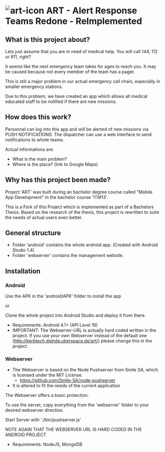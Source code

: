 ![art-icon](http://bamb.at/hdpi.png) ART - Alert Response Teams Redone - ReImplemented
======

## What is this project about?

Lets just assume that you are in need of medical help. You will call 144, 112 or 911, right? 

It seems like the next emergency team takes for ages to reach you. It may be caused because not every member of the team has a pager. 

This is still a major problem in our actual emergency call chain, especially in smaller emergency stations.

Due to this problem, we have created an app which allows all medical educated staff to be notified if there are new missions.

## How does this work?

Personnel can log into this app and will be alerted of new missions via PUSH NOTIFICATIONS.
The dispatcher can use a web interface to send notifications to whole teams.

Actual informations are:

* What is the main problem?
* Where is the place? (link to Google Maps)

## Why has this project been made?

Project 'ART' was built during an bachelor degree course called "Mobile App Development" in the bachelor course 'ITM13'.

This is a Fork of this Project which is implemented as part of a Bachelors Thesis. Based on the research of the thesis, this project is rewritten to suite the needs of actual users even better. 

## General structure

* Folder 'android' contains the whole android app. (Created with Android Studio 1.4)
* Folder 'webserver' contains the management website. 

## Installation

### Android

Use the APK in the 'android/APK' folder to install the app

or

Clone the whole project into Android Studio and deploy it from there.

* Requirements: Android 4.1+ (API Level 16)
* IMPORTANT: The Webserver-URL is actually hard coded written in the project. If you use your own Webserver instead of the default one (http://kerbtech.diphda.uberspace.de/art/) please change this in the project. 

### Webserver

* The Webserver is based on the Node Pushserver from Smile SA, which is licensed under the MIT License. 
  * https://github.com/Smile-SA/node-pushserver
* It is altered to fit the needs of the current application

The Webserver offers a basic protection. 


To use the server, copy everything from the 'webserver' folder to your desired webserver direction.

Start Server with './bin/pushserver.js'

NOTE AGAIN THAT THE WEBSERVER URL IS HARD CODED IN THE ANDROID PROJECT

* Requirements: NodeJS, MongoDB

